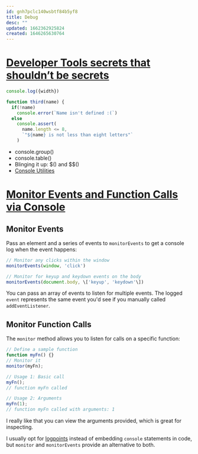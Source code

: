 ```yaml
---
id: gnh7pclc140wsbtf84b5yf8
title: Debug
desc: ""
updated: 1662362925824
created: 1646265630764
---
```


# [Developer Tools secrets that shouldn’t be secrets](https://christianheilmann.com/2021/11/01/developer-tools-secrets-that-shouldnt-be-secrets/)

```javascript
console.log({width})

function third(name) {
  if(!name)
    console.error(`Name isn't defined :(`)
  else
    console.assert(
      name.length <= 8,
      `"${name} is not less than eight letters"`
    )
```

- console.group()
- console.table()
- Blinging it up: $() and $$()
- [Console Utilities](https://docs.microsoft.com/microsoft-edge/devtools-guide-chromium/console/utilities)

# [Monitor Events and Function Calls via Console](https://davidwalsh.name/monitorevents)

## Monitor Events

Pass an element and a series of events to `monitorEvents` to get a console log when the event happens:

```js
// Monitor any clicks within the window
monitorEvents(window, 'click')

// Monitor for keyup and keydown events on the body
monitorEvents(document.body, \['keyup', 'keydown'\])
```

You can pass an array of events to listen for multiple events. The logged `event` represents the same event you'd see if you manually called `addEventListener`.

## Monitor Function Calls

The `monitor` method allows you to listen for calls on a specific function:

```js
// Define a sample function
function myFn() {}
// Monitor it
monitor(myFn);

// Usage 1: Basic call
myFn();
// function myFn called

// Usage 2: Arguments
myFn(1);
// function myFn called with arguments: 1
```

I really like that you can view the arguments provided, which is great for inspecting.

I usually opt for [logpoints](https://davidwalsh.name/logpoints) instead of embedding `console` statements in code, but `monitor` and `monitorEvents` provide an alternative to both.
